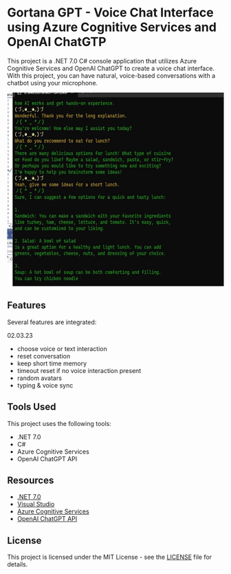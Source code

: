 ﻿# Gortana GPT - Voice Chat Interface using Azure Cognitive Services and OpenAI ChatGTP

This project is a .NET 7.0 C# console application that utilizes Azure Cognitive Services and OpenAI ChatGPT to create a voice chat interface. 
With this project, you can have natural, voice-based conversations with a chatbot using your microphone.
 

<img src="main-chat.jpg" width="640" height="450"/>

## Features

Several features are integrated:  

 02.03.23 
- choose voice or text interaction
- reset conversation
- keep short time memory
- timeout reset if no voice interaction present 
- random avatars 
- typing & voice sync




## Tools Used

This project uses the following tools:

- .NET 7.0
- C#
- Azure Cognitive Services
- OpenAI ChatGPT API

## Resources

- [.NET 7.0](https://dotnet.microsoft.com/download/dotnet/7.0)
- [Visual Studio](https://visualstudio.microsoft.com/)
- [Azure Cognitive Services](https://azure.microsoft.com/en-us/services/cognitive-services/)
- [OpenAI ChatGPT API](https://beta.openai.com/docs/api-reference/chat/introduction)

## License

This project is licensed under the MIT License - see the [LICENSE](LICENSE) file for details.
